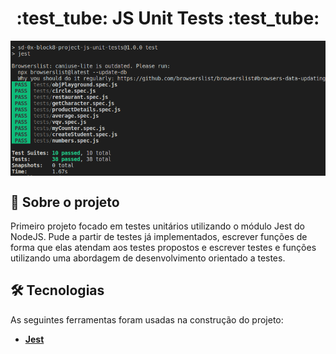 <h1 align="center">:test_tube: JS Unit Tests :test_tube:</h1>

<img src="./image/coverage.png" align="center">


## 📰 Sobre o projeto

Primeiro projeto focado em testes unitários utilizando o módulo Jest do NodeJS. Pude a partir de testes já implementados, escrever funções de forma que elas atendam aos testes propostos e escrever testes e funções utilizando uma abordagem de desenvolvimento orientado a testes.

## 🛠 Tecnologias

As seguintes ferramentas foram usadas na construção do projeto:
-  **[Jest](https://jestjs.io/docs/getting-started)**

